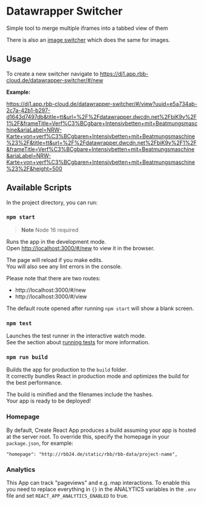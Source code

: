 # Datawrapper Switcher

Simple tool to merge multiple iframes into a tabbed view of them

There is also an [image switcher](https://github.com/rbb-data/image-switcher) which does the same for images.

## Usage

To create a new switcher navigate to https://dj1.app.rbb-cloud.de/datawrapper-switcher/#/new

**Example:**

https://dj1.app.rbb-cloud.de/datawrapper-switcher/#/view?uuid=e5a734ab-2c7a-42b1-b297-d1643d7497db&title=tt&url=%2F%2Fdatawrapper.dwcdn.net%2FbiK9v%2F1%2F&frameTitle=Verf%C3%BCgbare+Intensivbetten+mit+Beatmungsmaschine&ariaLabel=NRW-Karte+von+verf%C3%BCgbaren+Intensivbetten+mit+Beatmungsmaschine%23%2F&title=tt&url=%2F%2Fdatawrapper.dwcdn.net%2FbiK9v%2F1%2F&frameTitle=Verf%C3%BCgbare+Intensivbetten+mit+Beatmungsmaschine&ariaLabel=NRW-Karte+von+verf%C3%BCgbaren+Intensivbetten+mit+Beatmungsmaschine%23%2F&height=500

## Available Scripts

In the project directory, you can run:

### `npm start`

> **Note**
> Node 16 required

Runs the app in the development mode.<br />
Open [http://localhost:3000/#/new](http://localhost:3000/#/new) to view it in the browser.

The page will reload if you make edits.<br />
You will also see any lint errors in the console.

Please note that there are two routes:

- http://localhost:3000/#/new
- http://localhost:3000/#/view

The default route opened after running `npm start` will show a blank screen.

### `npm test`

Launches the test runner in the interactive watch mode.<br />
See the section about [running tests](https://facebook.github.io/create-react-app/docs/running-tests) for more information.

### `npm run build`

Builds the app for production to the `build` folder.<br />
It correctly bundles React in production mode and optimizes the build for the best performance.

The build is minified and the filenames include the hashes.<br />
Your app is ready to be deployed!

### Homepage

By default, Create React App produces a build assuming your app is hosted at the server root.
To override this, specify the homepage in your `package.json`, for example:

    "homepage": "http://rbb24.de/static/rbb/rbb-data/project-name",

### Analytics

This App can track "pageviews" and e.g. map interactions.
To enable this you need to replace everything in `{}` in the ANALYTICS variables in the `.env` file
and set `REACT_APP_ANALYTICS_ENABLED` to true.
